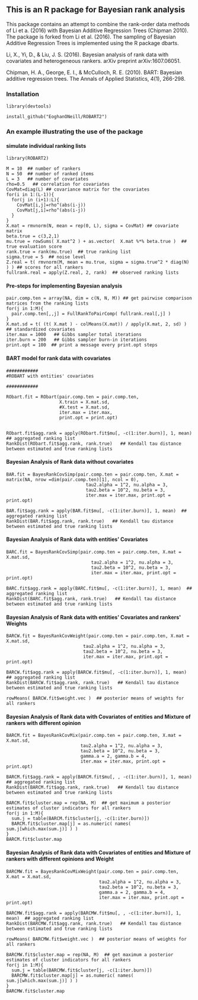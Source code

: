 ## This is an R package for Bayesian rank analysis

This package contains an attempt to combine the rank-order data methods of Li et a. (2016) with Bayesian Additive Regression Trees (Chipman 2010). The package is forked from Li et al. (2016). The sampling of Bayesian Additive Regression Trees is implemented using the R package dbarts.


Li, X., Yi, D., & Liu, J. S. (2016). Bayesian analysis of rank data with covariates and heterogeneous rankers. arXiv preprint arXiv:1607.06051.

Chipman, H. A., George, E. I., & McCulloch, R. E. (2010). BART: Bayesian additive regression trees. The Annals of Applied Statistics, 4(1), 266-298.


### Installation

```
library(devtools)

install_github("EoghanONeill/ROBART2")
```

### An example illustrating the use of the package

#### simulate individual ranking lists
```{r}
library(ROBART2)

M = 10  ## number of rankers
N = 50  ## number of ranked items
L = 3   ## number of covariates
rho=0.5   ## correlation for covariates
CovMat=diag(L) ## covariance matrix for the covariates
for(i in 1:(L-1)){
  for(j in (i+1):L){
    CovMat[i,j]=rho^(abs(i-j))
    CovMat[j,i]=rho^(abs(i-j))
  }
}
X.mat = rmvnorm(N, mean = rep(0, L), sigma = CovMat) ## covariate matrix 
beta.true = c(3,2,1)
mu.true = rowSums( X.mat^2 ) + as.vector(  X.mat %*% beta.true )  ## true evaluation score
rank.true = rank(mu.true)  ## true ranking list
sigma.true = 5  ## noise level
Z.real = t( rmvnorm(M, mean = mu.true, sigma = sigma.true^2 * diag(N) ) ) ## scores for all rankers
fullrank.real = apply(Z.real, 2, rank)  ## observed ranking lists
```

#### Pre-steps for implementing Bayesian analysis 
```{r}
pair.comp.ten = array(NA, dim = c(N, N, M)) ## get pairwise comparison matrices from the ranking lists
for(j in 1:M){
  pair.comp.ten[,,j] = FullRankToPairComp( fullrank.real[,j] )
}
X.mat.sd = t( (t( X.mat ) - colMeans(X.mat)) / apply(X.mat, 2, sd) )  ## standardized covariates
iter.max = 1000   ## Gibbs sampler total iterations
iter.burn = 200   ## Gibbs sampler burn-in iterations
print.opt = 100  ## print a message every print.opt steps
```

#### BART model for rank data with covariates
```
############
#ROBART with entities' covariates

############

RObart.fit = RObart(pair.comp.ten = pair.comp.ten,
                    X.train = X.mat.sd,
                    #X.test = X.mat.sd,
                    iter.max = iter.max,
                    print.opt = print.opt)


RObart.fit$agg.rank = apply(RObart.fit$mu[, -c(1:iter.burn)], 1, mean)  ## aggregated ranking list
RankDist(RObart.fit$agg.rank, rank.true)   ## Kendall tau distance between estimated and true ranking lists
```


#### Bayesian Analysis of Rank data without covariates 
```{r}
BAR.fit = BayesRankCovSimp(pair.comp.ten = pair.comp.ten, X.mat = matrix(NA, nrow =dim(pair.comp.ten)[1], ncol = 0), 
                              tau2.alpha = 1^2, nu.alpha = 3,
                              tau2.beta = 10^2, nu.beta = 3,
                              iter.max = iter.max, print.opt = print.opt)
                              
BAR.fit$agg.rank = apply(BAR.fit$mu[, -c(1:iter.burn)], 1, mean)  ## aggregated ranking list
RankDist(BAR.fit$agg.rank, rank.true)   ## Kendall tau distance between estimated and true ranking lists
```

#### Bayesian Analysis of Rank data with entities' Covariates
```{r}
BARC.fit = BayesRankCovSimp(pair.comp.ten = pair.comp.ten, X.mat = X.mat.sd, 
                                tau2.alpha = 1^2, nu.alpha = 3,
                                tau2.beta = 10^2, nu.beta = 3,
                                iter.max = iter.max, print.opt = print.opt)
                                
BARC.fit$agg.rank = apply(BARC.fit$mu[, -c(1:iter.burn)], 1, mean)  ## aggregated ranking list
RankDist(BARC.fit$agg.rank, rank.true)   ## Kendall tau distance between estimated and true ranking lists
```

#### Bayesian Analysis of Rank data with entities' Covariates and rankers' Weights
```{r}
BARCW.fit = BayesRankCovWeight(pair.comp.ten = pair.comp.ten, X.mat = X.mat.sd, 
                             tau2.alpha = 1^2, nu.alpha = 3,
                             tau2.beta = 10^2, nu.beta = 3,
                             iter.max = iter.max, print.opt = print.opt)
                             
BARCW.fit$agg.rank = apply(BARCW.fit$mu[, -c(1:iter.burn)], 1, mean)  ## aggregated ranking list
RankDist(BARCW.fit$agg.rank, rank.true)   ## Kendall tau distance between estimated and true ranking lists

rowMeans( BARCW.fit$weight.vec )  ## posterior means of weights for all rankers
```

#### Bayesian Analysis of Rank data with Covariates of entities and Mixture of rankers with different opinion
```{r}
BARCM.fit = BayesRankCovMix(pair.comp.ten = pair.comp.ten, X.mat = X.mat.sd, 
                            tau2.alpha = 1^2, nu.alpha = 3,
                            tau2.beta = 10^2, nu.beta = 3,
                            gamma.a = 2, gamma.b = 4,
                            iter.max = iter.max, print.opt = print.opt)
                            
BARCM.fit$agg.rank = apply(BARCM.fit$mu[, , -c(1:iter.burn)], 1, mean)  ## aggregated ranking list
RankDist(BARCM.fit$agg.rank, rank.true)   ## Kendall tau distance between estimated and true ranking lists

BARCM.fit$cluster.map = rep(NA, M)  ## get maximum a posterior estimates of cluster indicators for all rankers
for(j in 1:M){
  sum.j = table(BARCM.fit$cluster[j, -c(1:iter.burn)])
  BARCM.fit$cluster.map[j] = as.numeric( names( sum.j[which.max(sum.j)] ) )
}
BARCM.fit$cluster.map
```

#### Bayesian Analysis of Rank data with Covariates of entities and Mixture of rankers with different opinions and Weight
```{r}
BARCMW.fit = BayesRankCovMixWeight(pair.comp.ten = pair.comp.ten, X.mat = X.mat.sd, 
                                   tau2.alpha = 1^2, nu.alpha = 3,
                                   tau2.beta = 10^2, nu.beta = 3,
                                   gamma.a = 2, gamma.b = 4,
                                   iter.max = iter.max, print.opt = print.opt)
                                   
BARCMW.fit$agg.rank = apply(BARCMW.fit$mu[, , -c(1:iter.burn)], 1, mean)  ## aggregated ranking list
RankDist(BARCMW.fit$agg.rank, rank.true)   ## Kendall tau distance between estimated and true ranking lists

rowMeans( BARCMW.fit$weight.vec )  ## posterior means of weights for all rankers

BARCMW.fit$cluster.map = rep(NA, M)  ## get maximum a posterior estimates of cluster indicators for all rankers
for(j in 1:M){
  sum.j = table(BARCMW.fit$cluster[j, -c(1:iter.burn)])
  BARCMW.fit$cluster.map[j] = as.numeric( names( sum.j[which.max(sum.j)] ) )
}
BARCMW.fit$cluster.map
```


